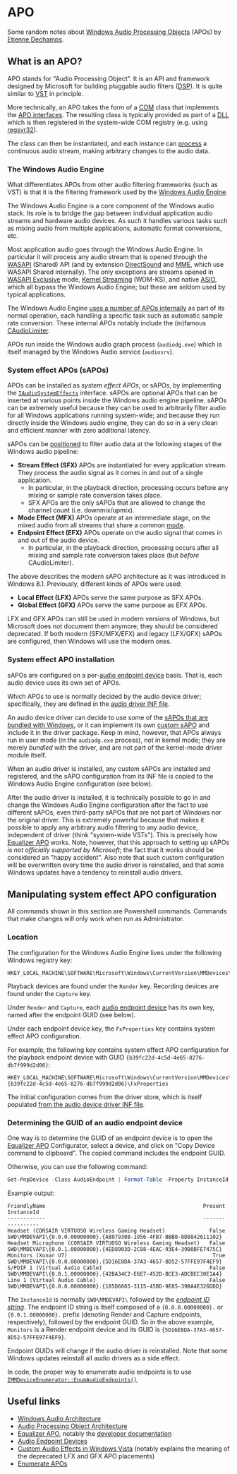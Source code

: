 # APO

Some random notes about [Windows Audio Processing Objects][apo] (APOs) by
[Etienne Dechamps][].

## What is an APO?

APO stands for "Audio Processing Object". It is an API and framework designed by
Microsoft for building pluggable audio filters ([DSP][]). It is quite similar to
[VST][] in principle.

More technically, an APO takes the form of a [COM][] class that implements the
[APO interfaces][apodesign]. The resulting class is typically provided as part
of a [DLL][] which is then registered in the system-wide COM registry (e.g.
using [regsvr32][]).

The class can then be instantiated, and each instance can [process][] a
continuous audio stream, making arbitrary changes to the audio data.

### The Windows Audio Engine

What differentiates APOs from other audio filtering frameworks (such as VST) is
that it is the filtering framework used by the [Windows Audio Engine][arch].

The Windows Audio Engine is a core component of the Windows audio stack. Its
role is to bridge the gap between individual application audio streams and
hardware audio devices. As such it handles various tasks such as mixing audio
from multiple applications, automatic format conversions, etc.

Most application audio goes through the Windows Audio Engine. In particular it
will process any audio stream that is opened through the [WASAPI][] (Shared)
API (and by extension [DirectSound][] and [MME][], which use WASAPI Shared
internally). The only exceptions are streams opened in [WASAPI Exclusive][]
mode, [Kernel Streaming][] (WDM-KS), and native [ASIO][], which all bypass the
Windows Audio Engine; but these are seldom used by typical applications.

The Windows Audio Engine [uses a number of APOs internally][enum] as part of its
normal operation, each handling a specific task such as automatic sample rate
conversion. These internal APOs notably include the (in)famous
[CAudioLimiter][asrdebate].

APOs run inside the Windows audio graph process (`audiodg.exe`) which is itself
managed by the Windows Audio service (`audiosrv`).

### System effect APOs (sAPOs)

APOs can be installed as *system effect APOs*, or sAPOs, by implementing the
[`IAudioSystemEffects`][] interface. sAPOs are optional APOs that can be
inserted at various points inside the Windows audio engine pipeline. sAPOs can
be extremely useful because they can be used to arbitrarily filter audio for
all Windows applications running system-wide; and because they run directly
inside the Windows audio engine, they can do so in a very clean and efficient
manner with zero additional latency.

sAPOs can be [positioned][apoarch] to filter audio data at the following stages
of the Windows audio pipeline:

- **Stream Effect (SFX)** APOs are instantiated for every application stream.
  They process the audio signal as it comes in and out of a single application.
  - In particular, in the playback direction, processing occurs before any
    mixing or sample rate conversion takes place.
  - SFX APOs are the only sAPOs that are allowed to change the channel count
    (i.e. downmix/upmix).
- **Mode Effect (MFX)** APOs operate at an intermediate stage, on the mixed
  audio from all streams that share a common [mode][].
- **Endpoint Effect (EFX)** APOs operate on the audio signal that comes in and
  out of the audio device.
  - In particular, in the playback direction, processing occurs after all mixing
    and sample rate conversion takes place (but *before* CAudioLimiter).

The above describes the modern sAPO architecture as it was introduced in Windows
8.1. Previously, different kinds of APOs were used:

- **Local Effect (LFX)** APOs serve the same purpose as SFX APOs.
- **Global Effect (GFX)** APOs serve the same purpose as EFX APOs.

LFX and GFX APOs can still be used in modern versions of Windows, but Microsoft
does not document them anymore; they should be considered deprecated. If both
modern (SFX/MFX/EFX) and legacy (LFX/GFX) sAPOs are configured, then Windows
will use the modern ones.

### System effect APO installation

sAPOs are configured on a per-[audio endpoint device][endpoint] basis. That is,
each audio device uses its own set of APOs.

Which APOs to use is normally decided by the audio device driver; specifically,
they are defined in the [audio driver INF file][inf]. 

An audio device driver can decide to use some of the [sAPOs that are bundled
with Windows][bundled], or it can implement its own [custom sAPO][apodesign] and
include it in the driver package. Keep in mind, however, that APOs always run in
user mode (in the `audiodg.exe` process), not in kernel mode; they are merely
*bundled* with the driver, and are not part of the kernel-mode driver module
itself.

When an audio driver is installed, any custom sAPOs are installed and
registered, and the sAPO configuration from its INF file is copied to the
Windows Audio Engine configuration (see below).

After the audio driver is installed, it is technically possible to go in and
change the Windows Audio Engine configuration after the fact to use different
sAPOs, even third-party sAPOs that are not part of Windows nor the original
driver. This is extremely powerful because that makes it possible to apply any
arbitrary audio filtering to any audio device, independent of driver (think
"system-wide VSTs"). This is precisely how [Equalizer APO][] works. Note,
however, that this approach to setting up sAPOs *is not officially supported by
Microsoft*; the fact that it works should be considered an "happy accident".
Also note that such custom configuration will be overwritten every time the
audio driver is reinstalled, and that some Windows updates have a tendency to
reinstall audio drivers.

## Manipulating system effect APO configuration

All commands shown in this section are Powershell commands. Commands that make
changes will only work when run as Administrator.

### Location

The configuration for the Windows Audio Engine lives under the following
Windows registry key:

```
HKEY_LOCAL_MACHINE\SOFTWARE\Microsoft\Windows\CurrentVersion\MMDevices\Audio
```

Playback devices are found under the `Render` key. Recording devices are found
under the `Capture` key.

Under `Render` and `Capture`, each [audio endpoint device][endpoint] has its own
key, named after the endpoint GUID (see below).

Under each endpoint device key, the `FxProperties` key contains system effect
APO configuration.

For example, the following key contains system effect APO configuration for the
playback endpoint device with GUID `{b39fc22d-4c5d-4e65-8276-db7f999d2d06}`:

```
HKEY_LOCAL_MACHINE\SOFTWARE\Microsoft\Windows\CurrentVersion\MMDevices\Audio\Render\{b39fc22d-4c5d-4e65-8276-db7f999d2d06}\FxProperties
```

The initial configuration comes from the driver store, which is itself populated
[from the audio device driver INF file][inf].

### Determining the GUID of an audio endpoint device

One way is to determine the GUID of an endpoint device is to open the [Equalizer
APO][] Configurator, select a device, and click on "Copy Device command to
clipboard". The copied command includes the endpoint GUID.

Otherwise, you can use the following command:

```powershell
Get-PnpDevice -Class AudioEndpoint | Format-Table -Property InstanceId,Present,FriendlyName
```

Example output:

```
FriendlyName                                                  Present InstanceId
------------                                                  ------- ----------
Headset (CORSAIR VIRTUOSO Wireless Gaming Headset)              False SWD\MMDEVAPI\{0.0.0.00000000}.{A8079308-1956-4FB7-BBB0-8D8842611102}
Headset Microphone (CORSAIR VIRTUOSO Wireless Gaming Headset)   False SWD\MMDEVAPI\{0.0.1.00000000}.{4ED8903D-2C88-4EAC-93E4-39B0BFE7475C}
Monitors (Xonar U7)                                              True SWD\MMDEVAPI\{0.0.0.00000000}.{5D16E8DA-37A3-4657-8D52-57FFE97F4EF9}
S/PDIF 1 (Virtual Audio Cable)                                  False SWD\MMDEVAPI\{0.0.1.00000000}.{42BA34C2-E6E7-452D-BCE3-ADCBEC30E1A4}
Line 1 (Virtual Audio Cable)                                    False SWD\MMDEVAPI\{0.0.0.00000000}.{185D6665-3115-45BD-9E85-39BA4E326DDD}
```

The `InstanceId` is normally `SWD\MMDEVAPI\` followed by the
*[endpoint ID string][]*. The endpoint ID string is itself composed of a
`{0.0.0.00000000}.` or  `{0.0.1.00000000}.` prefix (denoting Render and Capture
endpoints, respectively), followed by the endpoint GUID. So in the above
example, `Monitors` is a Render endpoint device and its GUID is
`{5D16E8DA-37A3-4657-8D52-57FFE97F4EF9}`.

Endpoint GUIDs will change if the audio driver is reinstalled. Note that some
Windows updates reinstall all audio drivers as a side effect.

In code, the proper way to enumerate audio endpoints is to use
[`IMMDeviceEnumerator::EnumAudioEndpoints()`][EnumAudioEndpoints].

## Useful links

- [Windows Audio Architecture][arch]
- [Audio Processing Object Architecture][apo]
- [Equalizer APO][], notably the [developer documentation][eapodev]
- [Audio Endpoint Devices][endpoint]
- [Custom Audio Effects in Windows Vista][vista] (notably explains the meaning
  of the deprecated LFX and GFX APO placements)
- [Enumerate APOs][enum]

[apo]: https://docs.microsoft.com/en-us/windows-hardware/drivers/audio/audio-processing-object-architecture
[apoarch]: https://docs.microsoft.com/en-us/windows-hardware/drivers/audio/audio-processing-object-architecture#audio-processing-objects-architecture
[apodesign]: https://docs.microsoft.com/en-us/windows-hardware/drivers/audio/implementing-audio-processing-objects#design-considerations-for-custom-apo-development
[ASIO]: https://en.wikipedia.org/wiki/Audio_Stream_Input/Output
[asrdebate]: https://www.audiosciencereview.com/forum/index.php?threads/ending-the-windows-audio-quality-debate.19438/
[bundled]: https://docs.microsoft.com/en-us/windows-hardware/drivers/audio/audio-signal-processing-modes#audio-effects
[COM]: https://en.wikipedia.org/wiki/Component_Object_Model
[DLL]: https://en.wikipedia.org/wiki/Dynamic-link_library
[eapodev]: https://sourceforge.net/p/equalizerapo/wiki/Developer%20documentation/
[endpoint]: https://docs.microsoft.com/en-us/windows/win32/coreaudio/audio-endpoint-devices
[endpoint ID string]: https://docs.microsoft.com/en-us/windows/win32/coreaudio/endpoint-id-strings
[enum]: https://matthewvaneerde.wordpress.com/2010/06/03/how-to-enumerate-wasapi-audio-processing-objects-apos-on-your-system/
[EnumAudioEndpoints]: https://docs.microsoft.com/en-us/windows/win32/api/mmdeviceapi/nf-mmdeviceapi-immdeviceenumerator-enumaudioendpoints
[Equalizer APO]: https://sourceforge.net/projects/equalizerapo/
[Etienne Dechamps]: mailto:etienne@edechamps.fr
[DirectSound]: https://en.wikipedia.org/wiki/DirectSound
[DSP]: https://en.wikipedia.org/wiki/Digital_signal_processing
[`IAudioSystemEffects`]: https://docs.microsoft.com/en-us/windows/win32/api/audioenginebaseapo/nn-audioenginebaseapo-iaudiosystemeffects
[inf]: https://docs.microsoft.com/en-us/windows-hardware/drivers/audio/implementing-audio-processing-objects#registering-apos-for-processing-modes-and-effects-in-the-inf-file
[Kernel Streaming]: https://docs.microsoft.com/en-us/windows-hardware/drivers/stream/kernel-streaming
[MME]: https://en.wikipedia.org/wiki/Windows_legacy_audio_components#Multimedia_Extensions_(MME)
[mode]: https://docs.microsoft.com/en-us/windows-hardware/drivers/audio/audio-signal-processing-modes
[process]: https://docs.microsoft.com/en-us/windows/win32/api/audioenginebaseapo/nf-audioenginebaseapo-iaudioprocessingobjectrt-apoprocess
[regsvr32]: https://docs.microsoft.com/en-us/windows-server/administration/windows-commands/regsvr32
[vista]: https://download.microsoft.com/download/9/c/5/9c5b2167-8017-4bae-9fde-d599bac8184a/sysfx.doc
[VST]: https://en.wikipedia.org/wiki/Virtual_Studio_Technology
[arch]: https://docs.microsoft.com/en-us/windows-hardware/drivers/audio/windows-audio-architecture
[WASAPI]: https://docs.microsoft.com/en-us/windows/desktop/coreaudio/wasapi
[WASAPI Exclusive]: https://docs.microsoft.com/en-us/windows/win32/coreaudio/exclusive-mode-streams
